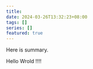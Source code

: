 ```yaml
---
title: 
date: 2024-03-26T13:32:23+08:00
tags: []
series: []
featured: true
---
```

Here is summary.

<!--more-->
Hello Wrold !!!!
